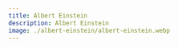 ```yaml
---
title: Albert Einstein
description: Albert Einstein
image: ./albert-einstein/albert-einstein.webp
---
```

